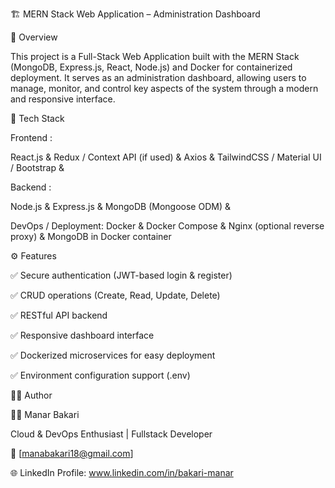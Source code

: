 🏗️ MERN Stack Web Application – Administration Dashboard

🚀 Overview

This project is a Full-Stack Web Application built with the MERN Stack (MongoDB, Express.js, React, Node.js) and Docker for containerized deployment.
It serves as an administration dashboard, allowing users to manage, monitor, and control key aspects of the system through a modern and responsive interface.



🧩 Tech Stack

Frontend :

React.js &
Redux / Context API (if used) &
Axios &
TailwindCSS / Material UI / Bootstrap &

Backend :

Node.js &
Express.js &
MongoDB (Mongoose ODM) &

DevOps / Deployment:
Docker & Docker Compose &
Nginx (optional reverse proxy) &
MongoDB in Docker container

⚙️ Features

✅ Secure authentication (JWT-based login & register)

✅ CRUD operations (Create, Read, Update, Delete)

✅ RESTful API backend

✅ Responsive dashboard interface

✅ Dockerized microservices for easy deployment

✅ Environment configuration support (.env)

🧑‍💻 Author

👩‍💻 Manar Bakari

Cloud & DevOps Enthusiast | Fullstack Developer

📧 [manabakari18@gmail.com]

🌐 LinkedIn Profile: www.linkedin.com/in/bakari-manar
